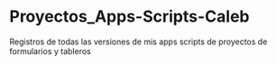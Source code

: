 # Proyectos_Apps-Scripts-Caleb
Registros de todas las versiones de mis apps scripts de proyectos de formularios y tableros
